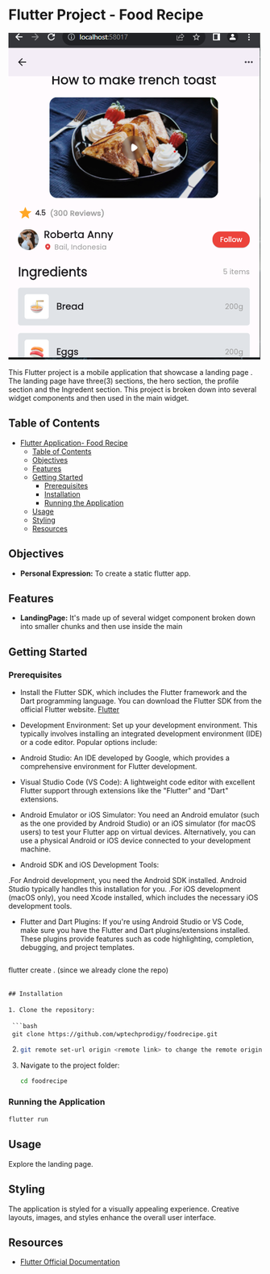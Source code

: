# Flutter Project -  Food Recipe

<img src="./assets/images/foodrecipe_screenshot.png" alt= "Food Recipe Screenshot">


This Flutter project is a  mobile application that showcase a landing page . The landing page have three(3) sections, the hero section, the profile section and the Ingredent section. This project is broken down into several widget components and then used in the main widget.

## Table of Contents

- [Flutter Application- Food Recipe](#foodrecipe)
  - [Table of Contents](#table-of-contents)
  - [Objectives](#objectives)
  - [Features](#features)
  - [Getting Started](#getting-started)
    - [Prerequisites](#prerequisites)
    - [Installation](#installation)
    - [Running the Application](#running-the-application)
  - [Usage](#usage)
  - [Styling](#styling)
  - [Resources](#resources)

## Objectives

- **Personal Expression:** To create a static flutter app.


## Features

- **LandingPage:** It's made up of several widget component broken down into smaller chunks and then use inside the main

## Getting Started

### Prerequisites

-  Install the Flutter SDK, which includes the Flutter framework and the Dart programming language. You can download the Flutter SDK from the official Flutter website. [Flutter](https://flutter.dev/) 
- Development Environment: Set up your development environment. This typically involves installing an integrated development environment (IDE) or a code editor. Popular options include:

- Android Studio: An IDE developed by Google, which provides a comprehensive environment for Flutter development.
- Visual Studio Code (VS Code): A lightweight code editor with excellent Flutter support through extensions like the "Flutter" and "Dart" extensions.
- Android Emulator or iOS Simulator: You need an Android emulator (such as the one provided by Android Studio) or an iOS simulator (for macOS users) to test your Flutter app on virtual devices. Alternatively, you can use a physical Android or iOS device connected to your development machine.
- Android SDK and iOS Development Tools:

 .For Android development, you need the Android SDK installed. Android Studio typically handles this installation for you.
 .For iOS development (macOS only), you need Xcode installed, which includes the necessary iOS development tools.
- Flutter and Dart Plugins: If you're using Android Studio or VS Code, make sure you have the Flutter and Dart plugins/extensions installed. These plugins provide features such as code highlighting, completion, debugging, and project templates.

  ```bash
 flutter create . (since we already clone the repo)
  ```

## Installation

1. Clone the repository:

   ```bash
   git clone https://github.com/wptechprodigy/foodrecipe.git
   ```

2.   ```bash
     git remote set-url origin <remote link> to change the remote origin
     ```


3. Navigate to the project folder:

   ```bash
   cd foodrecipe
   ```

### Running the Application

```bash
flutter run
```

## Usage

Explore the landing page.

## Styling

The application is styled for a visually appealing experience. Creative layouts, images, and styles enhance the overall user interface.


## Resources

- [Flutter Official Documentation](https://flutter.dev/)
